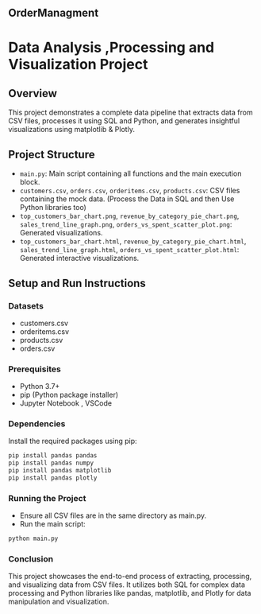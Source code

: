 ## OrderManagment
# Data Analysis ,Processing and Visualization Project

## Overview

This project demonstrates a complete data pipeline that extracts data from CSV files, processes it using SQL and Python, and generates insightful visualizations using matplotlib & Plotly.

## Project Structure

- `main.py`: Main script containing all functions and the main execution block.
- `customers.csv`, `orders.csv`, `orderitems.csv`, `products.csv`: CSV files containing the mock data. (Process the Data in SQL and then Use Python libraries too)
- `top_customers_bar_chart.png`, `revenue_by_category_pie_chart.png`, `sales_trend_line_graph.png`, `orders_vs_spent_scatter_plot.png`: Generated visualizations.
- `top_customers_bar_chart.html`, `revenue_by_category_pie_chart.html`, `sales_trend_line_graph.html`, `orders_vs_spent_scatter_plot.html`: Generated interactive visualizations.

## Setup and Run Instructions

### Datasets

- customers.csv  
- orderitems.csv
- products.csv
- orders.csv
          
### Prerequisites

- Python 3.7+
- pip (Python package installer)
- Jupyter Notebook , VSCode 

### Dependencies

Install the required packages using pip:

```bash
pip install pandas pandas
pip install pandas numpy
pip install pandas matplotlib
pip install pandas plotly
```

### Running the Project

- Ensure all CSV files are in the same directory as main.py.
- Run the main script:

```bash
python main.py
```
### Conclusion

This project showcases the end-to-end process of extracting, processing, and visualizing data from CSV files. It utilizes both SQL for complex data processing and Python libraries like pandas, matplotlib, and Plotly for data manipulation and visualization.

